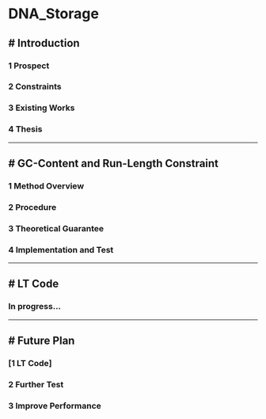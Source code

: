 DNA_Storage
===
## # Introduction

### 1 Prospect

### 2 Constraints

### 3 Existing Works

### 4 Thesis

---

## # GC-Content and Run-Length Constraint

### 1 Method Overview


### 2 Procedure

### 3 Theoretical Guarantee

### 4 Implementation and Test

---

## # LT Code

### In progress...

---

## # Future Plan

### [1 LT Code]

### 2 Further Test

### 3 Improve Performance